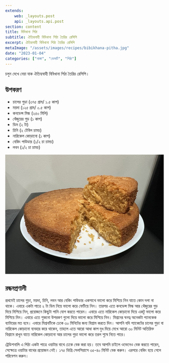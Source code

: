 ```yaml
---
extends:
    web: _layouts.post
    api: _layouts.api.post
section: content
title: বিবিখানা পিঠা
subtitle: ঐতিহ্যবাহী বিবিখানা পিঠা তৈরির রেসিপি
excerpt: ঐতিহ্যবাহী বিবিখানা পিঠা তৈরির রেসিপি
metaImage: "/assets/images/recipes/bibikhana-pitha.jpg"
date: "2023-01-04"
categories: ["নাস্তা", "ডেসার্ট", "পিঠা"]
---
```


চলুন দেখে নেয়া যাক ঐতিহ্যবাহী বিবিখানা পিঠা তৈরির রেসিপি।

## উপকরণ

- চালের গুড়া (৩৭৫ গ্রাম/ ১.৫ কাপ)
- ময়দা (১২৫ গ্রাম/ ০.৫ কাপ)
- কনডেন্স মিল্ক (২৫০ মিলি)
- খেঁজুরের গুড় (১ কাপ)
- ডিম (২ টা)
- চিনি (২ টেবিল চামচ)
- নারিকেল কোড়ানো (১ কাপ)
- বেকিং পাউডার (১/২ চা চামচ)
- লবন (১/২ চা চামচ)

![বিবিখানা পিঠা](/assets/images/recipes/bibikhana-pitha.jpg)

## রন্ধনপ্রণালী

প্রথমেই চালের গুড়া, ময়দা, চিনি, লবন আর বেকিং পাউডার একসাথে ভালো করে মিশিয়ে নিন যাতে কোন দলা না থাকে। এবারে একটা পাত্রে ২ টা ডিম নিয়ে ভালো করে ফেটিয়ে নিন। তারপর এতে কনডেন্স মিল্ক আর খেঁজুরের গুড় দিয়ে মিশিয়ে নিন, প্রয়োজনে কিছুটা পানি যোগ করতে পারেন। এবারে এতে নারিকেল কোড়ানো দিয়ে একটু ভালো করে মিশিয়ে নিন। এবারে এতে শুকনো উপরকণ গুলো দিয়ে ভালো করে মিশিয়ে নিন। মিশ্রনের ঘনত্ব অনেকটা প্যানকেক ব্যাটারের মত হবে। এবারে মিশ্রনটিকে ঢেকে ৩০ মিনিটের জন্য বিশ্রাম করতে দিন। আপনি যদি প্যাকেটের চালের গুড়া বা নারিকেল কোড়ানো ব্যবহার করে থাকেন, তাহলে এতে আরো আধা কাপ দুধ দিয়ে মেখে আরো ৩০ মিনিট অতিরিক্ত বিশ্রামে রাখুন যাতে নারিকেল কোড়ানো আর চালের গুড়া ভালো করে তরল শুষে নিতে পারে।

ট্রেডিশনালি এ পিঠা একটা পাত্রে ওয়াটার বাথে ঢেকে বেক করা হয়। তবে আপনি চাইলে ওভেনেও বেক করতে পারেন, সেক্ষেত্রে ওয়াটার বাথের প্রয়োজন নেই। ১৭৫ ডিগ্রি সেলসিয়াসে ৩৫-৪০ মিনিট বেক করুন। এরপরে বেকিং হয়ে গেলে পরিবেশন করুন।